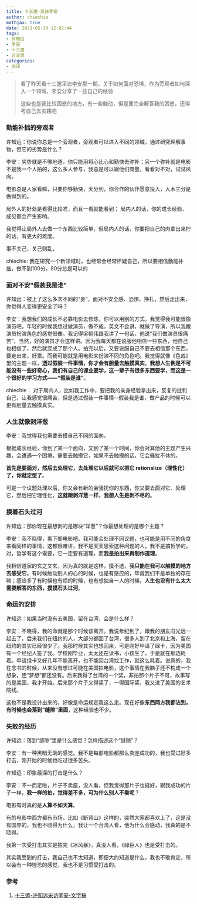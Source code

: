 ```yaml
---
title: 十三邀-采访李安
author: chiechie
mathjax: true
date: 2021-05-30 12:02:44
tags:
- 许知远
- 李安
- 十三邀
- 访谈录
categories:
- 阅读
---
```


> 看了昨天看十三邀采访李安那一期，关于如何面对恐惧，作为旁观者如何深入一个领域，李安分享了一些自己的经验
> 
> 这些也是我比较困惑的地方，有一些触动，但是要完全解答我的困惑，还得考自己去实践吧


### 勤能补拙的旁观者

许知远：你说你总是一个旁观者，旁观者可以进入不同的领域，通过研究理解事物，但它的劣势是什么？

李安：劣势就是不够地道，你只能用将心比心和勤快去弥补；另一个弥补就是电影不是我一个人拍的，这么多人参与，我总是可以跟他们商量，看看对不对，试试风向。

电影总是人家看嘛，只要你够勤快，天分到，你合作的伙伴愿意投入，入木三分是做得到的。

局外人的好处是看得比较准，而且一看就能看到；
局内人的话，你的成长经验、成见都会产生影响。

我觉得让局外人去做一个东西比较简单，但局内人的话，你要把自己的肉拿出来拧的话，有更大的难度。

事不关己，关己则乱。

chiechie: 我在研究一个新领域时，也经常会经常怀疑自己，所以要相信勤能补拙，做不到100分，80分总是可以的

### 面对不安"假装我是谁"

许知远：被上了这么多次不同的“身”，面对不安全感、恐惧、挣扎，然后走出来，你觉得人变得更安全了吗？

李安：我想我们的成长不必靠电影去修炼，你可以用别的方式。我觉得我可能很像演员吧，年轻的时候我想过做演员，做不成，英文不会讲，就做了导演，所以我跟演员扮演角色的感觉很像。我记得梁朝伟跟我讲了一句话，他说“我们做演员很痛苦”，当然，好的演员才会这样讲。因为我每天都在说服他相信一些东西，他自己也相信了，然后就变成了那个人。拍完以后，又要说服自己不要去相信那个东西，要走出来，好累。而我可能就是用电影来扮演不同的角色吧。我觉得就像《色戒》里的主题一样，**透过假装一件事情，你才会有胆量去触摸真实**。**我想人生倒是不可能没有一些好奇心，我们有自己的课业要学，这一辈子有很多东西要学，而这是一个很好的学习方式——“假装是谁”**。

chiechie： 对于局内人，比如我工作中，要把我的亲身经验拿出来，反复的批判自己，让我感觉很痛苦，但是透过假装一件事情--假装我是谁，做产品的时候可以更有胆量去触摸真实。

### 人生就像剥洋葱

李安：我觉得我也需要去摸自己不同的面向。

根据成长经验，你到了某一个面向，又到了某一个时间，你会对其他的主题产生兴趣，会遭遇一个困境，需要去触摸它，如果不去触摸的话，它会骚扰不休的。

**首先是要面对，然后去处理它，去处理它以后就可以把它 rationalize（理性化）了，你就定型了**。

可是一个议题处理以后，你又会有新的会骚扰你的东西，你又要去面对它、处理它，然后把它理性化，**这就跟剥洋葱一样，我想人生是剥不尽的**。

### 摸着石头过河

许知远：那你现在最想剥的是哪块“洋葱”？你最想处理的是哪个主题？

李安：我不晓得，看下部电影吧。我可能会处理不同议题，也可能是用不同的角度来看同样的事情，这都很难讲，我不是天天思索这种问题的人，我不是搞哲学的。对，哲学有这个需要，它一定要有道理，而**我是拍出来再制作道理**。

我相信道家的玄之又玄，因为真的就是这样，摸不透，**我只能在我可以触摸的地方去感受它**。有时候触动别人的心的时候，也是有感应的，毕竟我们不是单独的存在嘛；感应多了有时候也有烦的时候，也有想独自一人的时候，**人生也没有什么太大需要解答的东西，摸摸石头过河**。

### 命运的安排

许知远：如果当时没有去美国，留在台湾，会是什么样？

李安：不晓得，我的命就是那个时候该离开。我说年纪到了，跟我的朋友冯光远一起去了，后来我们在纽约的人，大部分都回了台湾，很多人到了北京和上海，留在纽约的其实已经很少了。我那时候其实也想回来，可是刚好申请了绿卡，因为美国有一个经纪人签了我。学校刚毕业，太太还在读书，小孩生了，于是就在那边耗着。申请绿卡又好几年不能离开，也不能回台湾找工作，就这么耗着。说真的，我在念书的时候，从来没有想过可能在美国拍电影，这个事情在我脑子还不构成一个想象，连“梦想”都还没有。后来我得了台湾的一个奖，非拍那个片子不可，故事写的是美国，我才开始。后来那个片子又得奖了，一得国际奖，我又进了美国的艺术院线。

这也不是我设计出来的，好像是命运规定我这么走。现在好像**东西两方我都沾到，有时候也会落到“缝隙”里面**，这种经验也不少。

### 失败的经历

许知远：落到“缝隙”里是什么感觉？怎样描述这个“缝隙”？

李安：有一种黑暗无助的感觉。我不是每部电影都那么卖座成功的，我也受过好多打击，刚开始的时候也吃过很多苦头。

许知远：印象最深的打击是什么？

李安：不一而足啦，片子不卖座，没人看。但我觉得那片子也挺好，跟我成功的片子一样，**我一样的拍，觉得差不多，可为什么别人不看呢**？ 

电影有时真的是**人算不如天算**。

有的电影中西方都有市场，比如《断背山》这样的，突然大家都喜欢上了，这是没有国界的，我也不晓得为什么，我让一个台湾人看，他为什么会感动，我真的是不晓得。

我第一次受打击其实是拍完《冰风暴》，真没人看，《绿巨人》也是受打击的。

其实我受到的打击，我自己也不太知道，即便大约知道是什么，我也不敢肯定，所以会有一种惶恐的感觉，我也不是习惯受打击的。

### 参考
1. [十三邀-许知远采访李安-文字稿](https://www.sohu.com/a/349695818_563941)